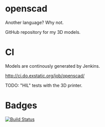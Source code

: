 # openscad
Another language? Why not.

GitHub repository for my 3D models.

# CI

Models are continously generated by Jenkins.

http://ci.do.exstatic.org/job/openscad/

TODO: "HIL" tests with the 3D printer.

# Badges

[![Build Status](https://ci.do.exstatic.org/job/openscad/badge/icon)](https://ci.do.exstatic.org/job/openscad)
